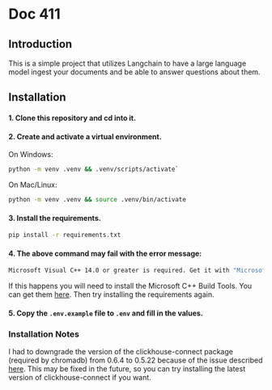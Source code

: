# Doc 411

## Introduction
This is a simple project that utilizes Langchain to have a large language model ingest your documents and be able to answer questions about them.

## Installation

#### 1. Clone this repository and cd into it.
#### 2. Create and activate a virtual environment.
On Windows:
```bash
python -m venv .venv && .venv/scripts/activate`
```

On Mac/Linux:
```bash
python -m venv .venv && source .venv/bin/activate
```

#### 3. Install the requirements.
```bash
pip install -r requirements.txt
```

#### 4. The above command may fail with the error message:
```bash
Microsoft Visual C++ 14.0 or greater is required. Get it with "Microsoft C++ Build Tools": https://visualstudio.microsoft.com/visual-cpp-build-tools/
```
If this happens you will need to install the Microsoft C++ Build Tools. You can get them [here](https://visualstudio.microsoft.com/visual-cpp-build-tools/). Then try installing the requirements again.

#### 5. Copy the `.env.example` file to `.env` and fill in the values. 


### Installation Notes
 I had to downgrade the version of the clickhouse-connect package (required by chromadb) from 0.6.4 to 0.5.22 because of the issue described [here](https://github.com/imartinez/privateGPT/issues/723). This may be fixed in the future, so you can try installing the latest version of clickhouse-connect if you want.